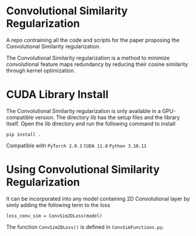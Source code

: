 # Convolutional Similarity Regularization
A repo contraining all the code and scripts for the paper proposing the Convolutional Similarity regularization.

The Convolutional Similarity regularization is a method to minimize convolutional feature maps redundancy by reducing their cosine similarity through kernel optimization.

# CUDA Library Install
The Convolutional Similarity regularization is only available in a GPU-compatible version. The directory lib has the setup files and the library itself. Open the lib directory and run the following command to install

`pip install .`

Compatible with 
`PyTorch 2.0.1`
`CUDA 11.8`
`Python 3.10.11`

# Using Convolutional Similarity Regularization

It can be incorporated into any model containing 2D Convolutional layer by simly adding the following term to the loss

`loss_conv_sim = ConvSim2DLoss(model)`

The function `ConvSim2DLoss()` is defined in `ConvSimFunctions.py`.

